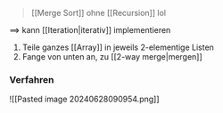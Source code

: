 > [[Merge Sort]] ohne [[Recursion]] lol

==> kann [[Iteration|iterativ]] implementieren

1. Teile ganzes [[Array]] in jeweils 2-elementige Listen
2. Fange von unten an, zu [[2-way merge|mergen]] 

### Verfahren
![[Pasted image 20240628090954.png]]